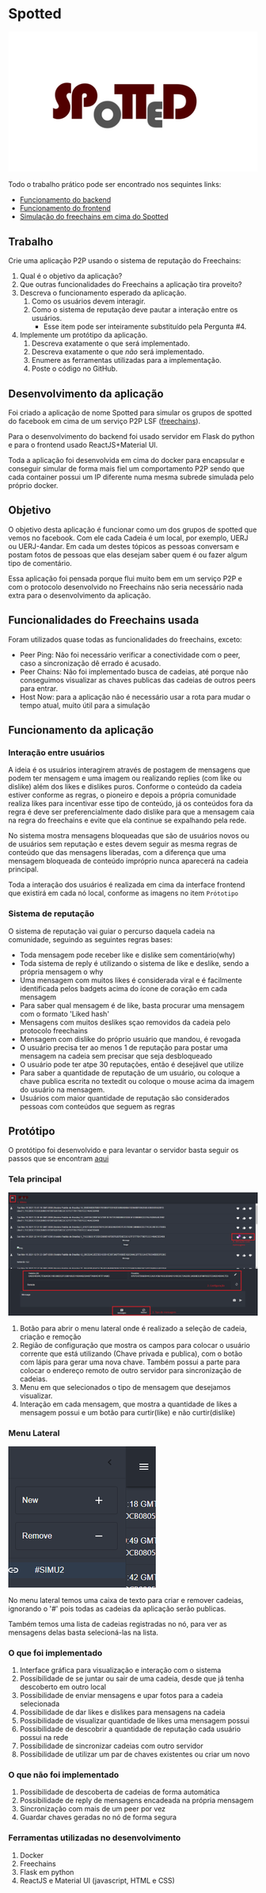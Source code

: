 # Spotted

![spotted](resources/logo2.png)

Todo o trabalho prático pode ser encontrado nos sequintes links:
 - [Funcionamento do backend](backend/README.md)
 - [Funcionamento do frontend](frontend/README.md)
 - [Simulação do freechains em cima do Spotted](simu/README.md)


## Trabalho

Crie uma aplicação P2P usando o sistema de reputação do Freechains:
1. Qual é o objetivo da aplicação?
2. Que outras funcionalidades do Freechains a aplicação tira proveito?
3. Descreva o funcionamento esperado da aplicação.
    1. Como os usuários devem interagir.
    2. Como o sistema de reputação deve pautar a interação entre os usuários.
        - Esse item pode ser inteiramente substituído pela Pergunta #4.
4. Implemente um protótipo da aplicação.
    1. Descreva exatamente o que será implementado.
    2. Descreva exatamente o que *não* será implementado.
    3. Enumere as ferramentas utilizadas para a implementação.
    4. Poste o código no GitHub.

## Desenvolvimento da aplicação

Foi criado a aplicação de nome Spotted para simular os grupos de spotted do facebook em cima de um serviço P2P LSF ([freechains](https://github.com/Freechains/README)).

Para o desenvolvimento do backend foi usado servidor em Flask do python e para o frontend usado ReactJS+Material UI.

Toda a aplicação foi desenvolvida em cima do docker para encapsular e conseguir simular de forma mais fiel um comportamento P2P sendo que cada container possui um IP diferente numa mesma subrede simulada pelo próprio docker.

## Objetivo

O objetivo desta aplicação é funcionar como um dos grupos de spotted que vemos no facebook. Com ele cada Cadeia é um local, por exemplo, UERJ ou UERJ-4andar. Em cada um destes tópicos as pessoas conversam e postam fotos de pessoas que elas desejam saber quem é ou fazer algum tipo de comentário.

Essa aplicação foi pensada porque flui muito bem em um serviço P2P e com o protocolo desenvolvido no Freechains não seria necessário nada extra para o desenvolvimento da aplicação.

## Funcionalidades do Freechains usada

Foram utilizados quase todas as funcionalidades do freechains, exceto:
 - Peer Ping: Não foi necessário verificar a conectividade com o peer, caso a sincronização dê errado é acusado.
 - Peer Chains: Não foi implementado busca de cadeias, até porque não conseguimos visualizar as chaves publicas das cadeias de outros peers para entrar.
 - Host Now: para a aplicação não é necessário usar a rota para mudar o tempo atual, muito útil para a simulação

## Funcionamento da aplicação

### Interação entre usuários

A ideia é os usuários interagirem através de postagem de mensagens que podem ter mensagem e uma imagem ou realizando replies (com like ou dislike) além dos likes e dislikes puros. Conforme o conteúdo da cadeia estiver conforme as regras, o pioneiro e depois a própria comunidade realiza likes para incentivar esse tipo de conteúdo, já os conteúdos fora da regra é deve ser preferencialmente dado dislike para que a mensagem caia na regra do freechains e evite que ela continue se expalhando pela rede.

No sistema mostra mensagens bloqueadas que são de usuários novos ou de usuários sem reputação e estes devem seguir as mesma regras de conteúdo que das mensagens liberadas, com a diferença que uma mensagem bloqueada de conteúdo impróprio nunca aparecerá na cadeia principal.

Toda a interação dos usuários é realizada em cima da interface frontend que existirá em cada nó local, conforme as imagens no item `Prótotipo`

### Sistema de reputação

O sistema de reputação vai guiar o percurso daquela cadeia na comunidade, seguindo as seguintes regras bases:
 - Toda mensagem pode receber like e dislike sem comentário(why)
 - Toda sistema de reply é utilizando o sistema de like e deslike, sendo a própria mensagem o why
 - Uma mensagem com muitos likes é considerada viral e é facilmente identificada pelos badgets acima do ícone de coração em cada mensagem
 - Para saber qual mensagem é de like, basta procurar uma mensagem com o formato 'Liked hash'
 - Mensagens com muitos deslikes sçao removidos da cadeia pelo protocolo freechains
 - Mensagem com dislike do próprio usuário que mandou, é revogada
 - O usuário precisa ter ao menos 1 de reputação para postar uma mensagem na cadeia sem precisar que seja desbloqueado
 - O usuário pode ter atpe 30 reputações, então é desejável que utilize
 - Para saber a quantidade de reputação de um usuário, ou coloque a chave publica escrita no textedit ou coloque o mouse acima da imagem do usuário na mensagem.
 - Usuários com maior quantidade de reputação são considerados pessoas com conteúdos que seguem as regras

## Protótipo

O protótipo foi desenvolvido e para levantar o servidor basta seguir os passos que se encontram [aqui](frontend/README.md)

### Tela principal

![TelaPrincipal](resources/tela-principal.png)

1. Botão para abrir o menu lateral onde é realizado a seleção de cadeia, criação e remoção
2. Região de configuração que mostra os campos para colocar o usuário corrente que está utilizando (Chave privada e publica), com o botão com lápis para gerar uma nova chave. Também possui a parte para colocar o endereço remoto de outro servidor para sincronização de cadeias.
3. Menu em que selecionados o tipo de mensagem que desejamos visualizar.
4. Interação em cada mensagem, que mostra a quantidade de likes a mensagem possui e um botão para curtir(like) e não curtir(dislike)


### Menu Lateral

![MenuLateral](resources/menu-lateral.png)

No menu lateral temos uma caixa de texto para criar e remover cadeias, ignorando o '#' pois todas as cadeias da aplicação serão publicas.

Também temos uma lista de cadeias registradas no nó, para ver as mensagens delas basta selecioná-las na lista.

### O que foi implementado

1. Interface gráfica para visualização e interação com o sistema
2. Possibilidade de se juntar ou sair de uma cadeia, desde que já tenha descoberto em outro local
3. Possibilidade de enviar mensagens e upar fotos para a cadeia selecionada
4. Possibilidade de dar likes e dislikes para mensagens na cadeia
5. Possibilidade de visualizar quantidade de likes uma mensagem possui
6. Possibilidade de descobrir a quantidade de reputação cada usuário possui na rede
7. Possibilidade de sincronizar cadeias com outro servidor
8. Possibilidade de utilizar um par de chaves existentes ou criar um novo

### O que não foi implementado

1. Possibilidade de descoberta de cadeias de forma automática
2. Possibilidade de reply de mensagens encadeada na própria mensagem
3. Sincronização com mais de um peer por vez
4. Guardar chaves geradas no nó de forma segura

### Ferramentas utilizadas no desenvolvimento

1. Docker
2. Freechains
3. Flask em python
4. ReactJS e Material UI (javascript, HTML e CSS)

